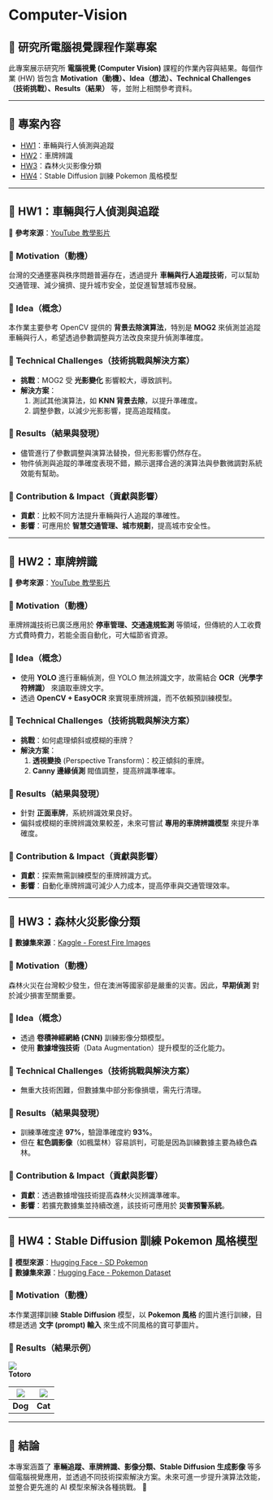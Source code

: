 # Computer-Vision

## 🎯 研究所電腦視覺課程作業專案
此專案展示研究所 **電腦視覺 (Computer Vision)** 課程的作業內容與結果。每個作業 (HW) 皆包含 **Motivation（動機）、Idea（想法）、Technical Challenges（技術挑戰）、Results（結果）** 等，並附上相關參考資料。

---

## 📂 專案內容
- [HW1](#hw1)：車輛與行人偵測與追蹤
- [HW2](#hw2)：車牌辨識
- [HW3](#hw3)：森林火災影像分類
- [HW4](#hw4)：Stable Diffusion 訓練 Pokemon 風格模型

---

## 📌 HW1：車輛與行人偵測與追蹤

📌 **參考來源**：[YouTube 教學影片](https://www.youtube.com/watch?v=O3b8lVF93jU)

### 🔹 Motivation（動機）
台灣的交通壅塞與秩序問題普遍存在，透過提升 **車輛與行人追蹤技術**，可以幫助交通管理、減少擁擠、提升城市安全，並促進智慧城市發展。

### 🔹 Idea（概念）
本作業主要參考 OpenCV 提供的 **背景去除演算法**，特別是 **MOG2** 來偵測並追蹤車輛與行人，希望透過參數調整與方法改良來提升偵測準確度。

### 🔹 Technical Challenges（技術挑戰與解決方案）
- **挑戰**：MOG2 受 **光影變化** 影響較大，導致誤判。
- **解決方案**：
  1. 測試其他演算法，如 **KNN 背景去除**，以提升準確度。
  2. 調整參數，以減少光影影響，提高追蹤精度。

### 🔹 Results（結果與發現）
- 儘管進行了參數調整與演算法替換，但光影影響仍然存在。
- 物件偵測與追蹤的準確度表現不錯，顯示選擇合適的演算法與參數微調對系統效能有幫助。

### 🔹 Contribution & Impact（貢獻與影響）
- **貢獻**：比較不同方法提升車輛與行人追蹤的準確性。
- **影響**：可應用於 **智慧交通管理、城市規劃**，提高城市安全性。

---

## 📌 HW2：車牌辨識

📌 **參考來源**：[YouTube 教學影片](https://www.youtube.com/watch?v=NApYP_5wlKY)

### 🔹 Motivation（動機）
車牌辨識技術已廣泛應用於 **停車管理、交通違規監測** 等領域，但傳統的人工收費方式費時費力，若能全面自動化，可大幅節省資源。

### 🔹 Idea（概念）
- 使用 **YOLO** 進行車輛偵測，但 YOLO 無法辨識文字，故需結合 **OCR（光學字符辨識）** 來讀取車牌文字。
- 透過 **OpenCV + EasyOCR** 來實現車牌辨識，而不依賴預訓練模型。

### 🔹 Technical Challenges（技術挑戰與解決方案）
- **挑戰**：如何處理傾斜或模糊的車牌？
- **解決方案**：
  1. **透視變換** (Perspective Transform)：校正傾斜的車牌。
  2. **Canny 邊緣偵測** 閥值調整，提高辨識準確率。

### 🔹 Results（結果與發現）
- 針對 **正面車牌**，系統辨識效果良好。
- 偏斜或模糊的車牌辨識效果較差，未來可嘗試 **專用的車牌辨識模型** 來提升準確度。

### 🔹 Contribution & Impact（貢獻與影響）
- **貢獻**：探索無需訓練模型的車牌辨識方式。
- **影響**：自動化車牌辨識可減少人力成本，提高停車與交通管理效率。

---

## 📌 HW3：森林火災影像分類

📌 **數據集來源**：[Kaggle - Forest Fire Images](https://www.kaggle.com/datasets/mohnishsaiprasad/forest-fire-images/data)

### 🔹 Motivation（動機）
森林火災在台灣較少發生，但在澳洲等國家卻是嚴重的災害。因此，**早期偵測** 對於減少損害至關重要。

### 🔹 Idea（概念）
- 透過 **卷積神經網絡 (CNN)** 訓練影像分類模型。
- 使用 **數據增強技術**（Data Augmentation）提升模型的泛化能力。

### 🔹 Technical Challenges（技術挑戰與解決方案）
- 無重大技術困難，但數據集中部分影像損壞，需先行清理。

### 🔹 Results（結果與發現）
- 訓練準確度達 **97%**，驗證準確度約 **93%**。
- 但在 **紅色調影像**（如楓葉林）容易誤判，可能是因為訓練數據主要為綠色森林。

### 🔹 Contribution & Impact（貢獻與影響）
- **貢獻**：透過數據增強技術提高森林火災辨識準確率。
- **影響**：若擴充數據集並持續改進，該技術可應用於 **災害預警系統**。

---

## 📌 HW4：Stable Diffusion 訓練 Pokemon 風格模型

📌 **模型來源**：[Hugging Face - SD Pokemon](https://huggingface.co/lambdalabs/sd-pokemon-diffusers)  
📌 **數據集來源**：[Hugging Face - Pokemon Dataset](https://huggingface.co/datasets/lambdalabs/pokemon-blip-captions)

### 🔹 Motivation（動機）
本作業選擇訓練 **Stable Diffusion** 模型，以 **Pokemon 風格** 的圖片進行訓練，目標是透過 **文字 (prompt) 輸入** 來生成不同風格的寶可夢圖片。

### 🔹 Results（結果示例）
![](Computer-Vision/HW4/totoro.png)  
**Totoro**

| ![](Computer-Vision/HW4/dog.png) | ![](Computer-Vision/HW4/cat.png) |
|:--:|:--:|
| **Dog** | **Cat** |


---

## 📌 結論
本專案涵蓋了 **車輛追蹤、車牌辨識、影像分類、Stable Diffusion 生成影像** 等多個電腦視覺應用，並透過不同技術探索解決方案。未來可進一步提升演算法效能，並整合更先進的 AI 模型來解決各種挑戰。 🚀

